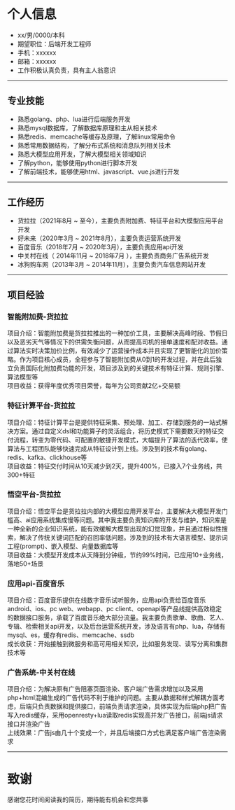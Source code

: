 # 个人信息
 - xx/男/0000/本科
 - 期望职位：后端开发工程师
 - 手机：xxxxxx
 - 邮箱：xxxxxx
 - 工作积极认真负责，具有主人翁意识

---

## 专业技能
- 熟悉golang、php、lua进行后端服务开发
- 熟悉mysql数据库，了解数据库原理和主从相关技术
- 熟悉redis、memcache等缓存及原理，了解linux常用命令
- 熟悉常用数据结构，了解分布式系统和消息队列相关技术
- 熟悉大模型应用开发，了解大模型相关领域知识
- 了解python，能够使用python进行脚本开发
- 了解前端技术，能够使用html、javascript、vue.js进行开发

---

## 工作经历
- 货拉拉（2021年8月 ~ 至今），主要负责附加费、特征平台和大模型应用平台开发
- 好未来（2020年3月 ~ 2021年8月），主要负责运营系统开发
- 百度音乐（2018年7月 ~ 2020年3月），主要负责应用api开发
- 中关村在线（ 2014年11月 ~ 2018年7月 ），主要负责商务广告系统开发
- 冰狗购车网（2013年3月 ~ 2014年11月），主要负责汽车信息网站开发

---

## 项目经验
### 智能附加费-货拉拉
项目介绍：智能附加费是货拉拉推出的一种加价工具，主要解决高峰时段、节假日以及恶劣天气等情况下的供需失衡问题，从而提高司机的接单速度和配对收益。通过算法实时决策加价比例，有效减少了运营操作成本并且实现了更智能化的加价策略。作为项目核心成员，全程参与了智能附加费从0到1的开发过程，并在此后独立负责国际化附加费功能的开发，项目涉及到的关键技术有特征计算、规则引擎、算法模型等  
项目收益：获得年度优秀项目荣誉，每年为公司贡献2亿+交易额

### 特征计算平台-货拉拉
项目介绍：特征计算平台是提供特征采集、预处理、加工、存储到服务的一站式解决方案。通过自定义dsl和功能算子的灵活组合，将历史模式下需要数天的特征交付流程，转变为零代码、可配置的敏捷开发模式，大幅提升了算法的迭代效率，使算法与工程团队能够快速完成从特征设计到上线。涉及到的技术有golang、redis、kafka、clickhouse等  
项目收益：特征交付时间从10天减少到2天，提升400%，已接入7个业务线，共300+特征

### 悟空平台-货拉拉
项目介绍：悟空平台是货拉拉内部的大模型应用开发平台，主要解决大模型开发门槛高、ai应用系统集成慢等问题。其中我主要负责知识库的开发与维护，知识库是一种全新的企业知识系统，能有效缓解大模型出现的幻觉现象，并且通过相似性搜索，解决了传统关键词匹配的召回率低问题。涉及到的技术有大语言模型、提示词工程(prompt)、嵌入模型、向量数据库等  
项目收益：大模型开发成本从天降到分钟级，节约99%时间，已应用10+业务线，落地50+场景

### 应用api-百度音乐
项目介绍：百度音乐提供在线数字音乐试听服务，应用api负责给百度音乐android、ios、pc web、webapp、pc client、openapi等产品线提供高效稳定的数据接口服务，承载了百度音乐绝大部分流量。我主要负责歌单、歌曲、艺人、专辑、检索相关api开发，以及后台运营系统开发，涉及语言有php、lua，存储有mysql、es，缓存有redis、memcache、ssdb  
成长收获：开始接触到微服务和高可用相关知识，比如服务发现、读写分离和集群技术等

### 广告系统-中关村在线
项目介绍：为解决原有广告阻塞页面渲染、客户端广告需求增加以及采用php+html混编生成的广告代码不利于维护的问题。主要从数据和样式解耦方面考虑，后端只负责数据和提供接口，前端负责请求渲染，具体实现为后端php把广告写入redis缓存，采用openresty+lua读取redis实现高并发广告接口，前端js请求接口并渲染广告  
上线效果：广告js由几十个变成一个，并且后端接口方式也满足客户端广告渲染需求

---

# 致谢
感谢您花时间阅读我的简历，期待能有机会和您共事
